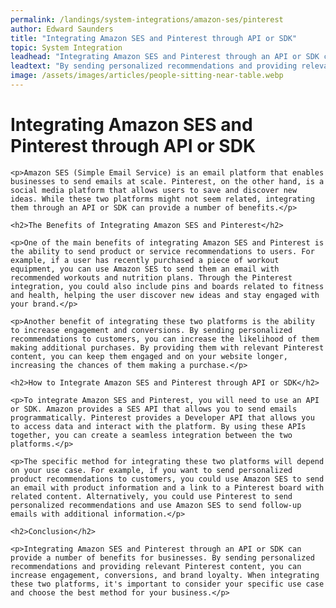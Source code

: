 ```yaml
---
permalink: /landings/system-integrations/amazon-ses/pinterest
author: Edward Saunders
title: "Integrating Amazon SES and Pinterest through API or SDK"
topic: System Integration
leadhead: "Integrating Amazon SES and Pinterest through an API or SDK can provide a number of benefits for businesses"
leadtext: "By sending personalized recommendations and providing relevant Pinterest content, you can increase engagement, conversions, and brand loyalty. When integrating these two platforms, it's important to consider your specific use case and choose the best method for your business."
image: /assets/images/articles/people-sitting-near-table.webp
---
```

<div class="arttext">
	<h1>Integrating Amazon SES and Pinterest through API or SDK</h1>

	<p>Amazon SES (Simple Email Service) is an email platform that enables businesses to send emails at scale. Pinterest, on the other hand, is a social media platform that allows users to save and discover new ideas. While these two platforms might not seem related, integrating them through an API or SDK can provide a number of benefits.</p>

	<h2>The Benefits of Integrating Amazon SES and Pinterest</h2>

	<p>One of the main benefits of integrating Amazon SES and Pinterest is the ability to send product or service recommendations to users. For example, if a user has recently purchased a piece of workout equipment, you can use Amazon SES to send them an email with recommended workouts and nutrition plans. Through the Pinterest integration, you could also include pins and boards related to fitness and health, helping the user discover new ideas and stay engaged with your brand.</p>

	<p>Another benefit of integrating these two platforms is the ability to increase engagement and conversions. By sending personalized recommendations to customers, you can increase the likelihood of them making additional purchases. By providing them with relevant Pinterest content, you can keep them engaged and on your website longer, increasing the chances of them making a purchase.</p>

	<h2>How to Integrate Amazon SES and Pinterest through API or SDK</h2>

	<p>To integrate Amazon SES and Pinterest, you will need to use an API or SDK. Amazon provides a SES API that allows you to send emails programmatically. Pinterest provides a Developer API that allows you to access data and interact with the platform. By using these APIs together, you can create a seamless integration between the two platforms.</p>

	<p>The specific method for integrating these two platforms will depend on your use case. For example, if you want to send personalized product recommendations to customers, you could use Amazon SES to send an email with product information and a link to a Pinterest board with related content. Alternatively, you could use Pinterest to send personalized recommendations and use Amazon SES to send follow-up emails with additional information.</p>

	<h2>Conclusion</h2>

	<p>Integrating Amazon SES and Pinterest through an API or SDK can provide a number of benefits for businesses. By sending personalized recommendations and providing relevant Pinterest content, you can increase engagement, conversions, and brand loyalty. When integrating these two platforms, it's important to consider your specific use case and choose the best method for your business.</p>

</div>